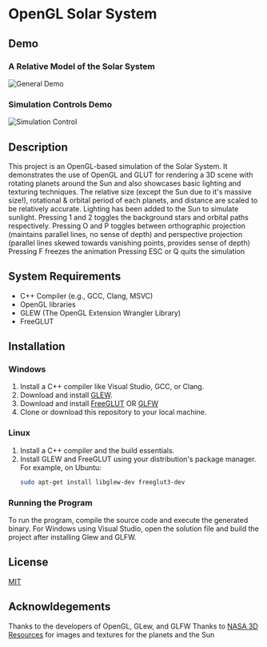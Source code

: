 # OpenGL Solar System

## Demo
### A Relative Model of the Solar System
![General Demo](demo-gifs/SolarSystem01.gif)

### Simulation Controls Demo
![Simulation Control](demo-gifs/SolarSystem02.gif)

## Description
This project is an OpenGL-based simulation of the Solar System. It demonstrates the use of OpenGL and GLUT for rendering a 3D scene with rotating planets around the Sun and also showcases basic lighting and texturing techniques.
The relative size (except the Sun due to it's massive size!), rotational & orbital period of each planets, and distance are scaled to be relatively accurate.
Lighting has been added to the Sun to simulate sunlight.
Pressing 1 and 2 toggles the background stars and orbital paths respectively.
Pressing O and P toggles between orthographic projection (maintains parallel lines, no sense of depth) and perspective projection (parallel lines skewed towards vanishing points, provides sense of depth)
Pressing F freezes the animation
Pressing ESC or Q quits the simulation

## System Requirements
- C++ Compiler (e.g., GCC, Clang, MSVC)
- OpenGL libraries
- GLEW (The OpenGL Extension Wrangler Library)
- FreeGLUT

## Installation

### Windows
1. Install a C++ compiler like Visual Studio, GCC, or Clang.
2. Download and install [GLEW](http://glew.sourceforge.net/).
3. Download and install [FreeGLUT](http://freeglut.sourceforge.net/) OR [GLFW](https://www.glfw.org/)
4. Clone or download this repository to your local machine.

### Linux
1. Install a C++ compiler and the build essentials.
2. Install GLEW and FreeGLUT using your distribution's package manager. For example, on Ubuntu:
   ```bash
   sudo apt-get install libglew-dev freeglut3-dev

### Running the Program
To run the program, compile the source code and execute the generated binary. 
For Windows using Visual Studio, open the solution file and build the project after installing
Glew and GLFW.

## License
[MIT](https://choosealicense.com/licenses/mit/)

## Acknowldegements
Thanks to the developers of OpenGL, GLew, and GLFW
Thanks to [NASA 3D Resources](https://nasa3d.arc.nasa.gov/images) for images and textures for the planets and the Sun 
